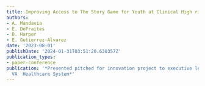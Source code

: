 ```yaml
---
title: Improving Access to The Story Game for Youth at Clinical High risk for Psychosis
authors:
- A. Mandavia
- E. DeFraites
- D. Harper
- E. Gutierrez-Alvarez
date: '2023-08-01'
publishDate: '2024-01-31T03:51:20.638357Z'
publication_types:
- paper-conference
publication: '*Presented pitched for innovation project to executive leadership at
  VA  Healthcare System*'
---
```

